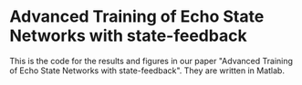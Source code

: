 # Advanced Training of Echo State Networks with state-feedback

This is the code for the results and figures in our paper "Advanced Training of Echo State Networks with state-feedback". They are written in Matlab.
